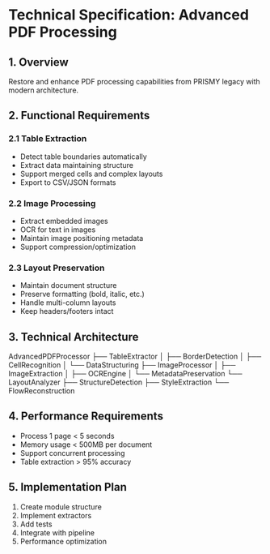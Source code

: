 # Technical Specification: Advanced PDF Processing

## 1. Overview
Restore and enhance PDF processing capabilities from PRISMY legacy with modern architecture.

## 2. Functional Requirements

### 2.1 Table Extraction
- Detect table boundaries automatically
- Extract data maintaining structure
- Support merged cells and complex layouts
- Export to CSV/JSON formats

### 2.2 Image Processing  
- Extract embedded images
- OCR for text in images
- Maintain image positioning metadata
- Support compression/optimization

### 2.3 Layout Preservation
- Maintain document structure
- Preserve formatting (bold, italic, etc.)
- Handle multi-column layouts
- Keep headers/footers intact

## 3. Technical Architecture
AdvancedPDFProcessor
├── TableExtractor
│   ├── BorderDetection
│   ├── CellRecognition
│   └── DataStructuring
├── ImageProcessor
│   ├── ImageExtraction
│   ├── OCREngine
│   └── MetadataPreservation
└── LayoutAnalyzer
├── StructureDetection
├── StyleExtraction
└── FlowReconstruction

## 4. Performance Requirements
- Process 1 page < 5 seconds
- Memory usage < 500MB per document
- Support concurrent processing
- Table extraction > 95% accuracy

## 5. Implementation Plan
1. Create module structure
2. Implement extractors
3. Add tests
4. Integrate with pipeline
5. Performance optimization

